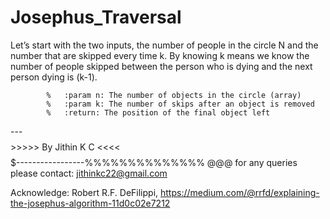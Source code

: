 # Josephus_Traversal
  
   Let’s start with the two inputs, the number of people in the circle N and the number that are skipped every time k. 
   By knowing k means we know the number of people skipped between the person
   who is dying and the next person dying is (k-1).
  
  
            %   :param n: The number of objects in the circle (array)
            %   :param k: The number of skips after an object is removed
            %   :return: The position of the final object left
  
  
  
  
  
  ---$$$$$$$$>>>>> By Jithin K C <<<<$$$$$$$$$-----------------%%%%%%%%%%%%%% @@@ for any queries please contact: jithinkc22@gmail.com
  
  
  Acknowledge:
  Robert R.F. DeFilippi, https://medium.com/@rrfd/explaining-the-josephus-algorithm-11d0c02e7212
